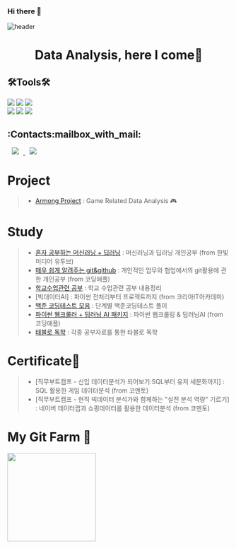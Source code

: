 ### Hi there 👋

![header](https://capsule-render.vercel.app/api?type=venom&color=be4bdb&height=300&section=header&text=Ryan%20Park&fontSize=70)


<h1 align="center">               <!-- first heading -->
Data Analysis, here I come🚀
</h1>    


<h2 align="left">🛠Tools🛠</h3>   <!-- second heading -->

<p align="left">     <!-- left-aligned paragraph -->
<img src="https://img.shields.io/badge/Python-3766AB?style=flat-square&logo=Python&logoColor=white"/></a>    <!-- end of anchor(hyperlink) -->
<img src="https://img.shields.io/badge/Jupyter-F37626?style=flat-square&logo=Jupyter&logoColor=white"/></a>
<img src="https://img.shields.io/badge/RStudio-75AADB?style=flat-square&logo=RStudio&logoColor=white"/></a>
<br>
<img src="https://img.shields.io/badge/Microsoft Excel-217346?style=flat-square&logo=Microsoft Excel&logoColor=white"/></a> 
<img src="https://img.shields.io/badge/SQLite-003B57?style=flat-square&logo=sqlite&logoColor=white"/>
<img src="https://img.shields.io/badge/HTML5-E34F26?style=flat-square&logo=HTML5&logoColor=white"/></a>
<br>

<h2 align="left">:Contacts:mailbox_with_mail:</h3>
<p align="left">
<a href="https://chiwon0725@gmail.com">
    <img src="http://img.shields.io/badge/Gmail-EA4335?style=flat&logo=Gmail&logoColor=white&link=https://chiwon0725@gmail.com"
        style="height : auto; margin-left : 10px; margin-right : 10px;"/>
<a href="mailto:rpark26@outlook.com">
    <img src="http://img.shields.io/badge/Outlook-0072C6?style=flat&logo=Microsoft-Outlook&logoColor=white&link=mailto:rpark26@outlook.com"
        style="height: auto; margin-left: 10px; margin-right: 10px;"/>
</a>

</p>   
    
# Project
> - [Armong Project](https://github.com/Dunpark/Armong-Project.git) : Game Related Data Analysis 🎮

# Study
> - [혼자 공부하는 머신러닝 + 딥러닝](https://github.com/Dunpark/Hongong_ML-DL.git) : 머신러닝과 딥러닝 개인공부 (from 한빛미디어 유투브)
> - [매우 쉽게 알려주는 git&github](https://github.com/Dunpark/git-study.git) : 개인적인 업무와 협업에서의 git활용에 관한 개인공부 (from 코딩애플)
> - [학교수업관련 공부](https://github.com/Dunpark/GMU_Works.git) : 학교 수업관련 공부 내용정리
> - [빅데이터AI] : 파이썬 전처리부터 프로젝트까지 (from 코리아IT아카데미)
> - [백준 코딩테스트 모음](https://github.com/Dunpark/baekjoon_ct.git) : 단계별 백준코딩테스트 풀이
> - [파이썬 웹크롤러 + 딥러닝 AI 패키지](https://github.com/Dunpark/PythonWebCrawling-DeapLearningAI_Package.git) : 파이썬 웹크롤링 & 딥러닝AI (from 코딩애플)
> - [태블로 독학](https://github.com/Dunpark/Tableau_SelfStudy.git) : 각종 공부자료를 통한 타블로 독학

    
# Certificate📜
> - [직무부트캠프 - 신입 데이터분석가 되어보기:SQL부터 유저 세분화까지] : SQL 활용한 게임 데이터분석 (from 코멘토)
> - [직무부트캠프 - 현직 빅데이터 분석가와 함께하는 "실전 분석 역량" 기르기] : 네이버 데이터랩과 쇼핑데이터를 활용한 데이터분석 (from 코멘토)

# My Git Farm 🌱
<a href="https://github.com/devxb/gitanimals">
<img
  src="https://render.gitanimals.org/farms/DunPark"
  height="200em"
/>
</a>
